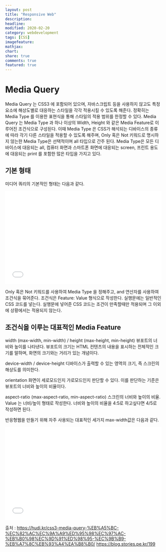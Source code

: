 ```yaml
---
layout: post
title: "Responsive Web"
description:
headline:
modified: 2020-02-20
category: webdevelopment
tags: [CSS]
imagefeature:
mathjax:
chart:
share: true
comments: true
featured: true
---
```


# Media Query

Media Query 는 CSS3 에 포함되어 있으며, 자바스크립트 등을 사용하지 않고도 특정 요소에 해상도별로 대응하는 스타일을 각각 적용시킬 수 있도록 해준다. 정확히는 Media Type 를 이용한 표현식을 통해 스타일의 적용 범위를 한정할 수 있다. Media Query 는 Media Type 과 하나 이상의 Width, Height 와 같은 Media Feature로 이루어진 조건식으로 구성된다. 이때 Media Type 은 CSS가 해석되는 디바이스의 종류에 따라 각기 다른 스타일을 적용할 수 있도록 해주며, Only 혹은 Not 키워드로 명시하지 않는한 Media Type은 선택적이며 all 타입으로 간주 된다. Media Type은 모든 디바이스에 대응되는 all, 컴퓨터 화면과 스마트폰 화면에 대응되는 screen, 프린트 용도에 대응되는 print 를 포함한 많은 타입을 가지고 있다.

## 기본 형태

미디어 쿼리의 기본적인 형태는 다음과 같다.

<div class="code">
<iframe width="100%" height="300" src="//jsfiddle.net/lsh58/7mnfa5qL/1/embedded/css/dark/" allowfullscreen="allowfullscreen" allowpaymentrequest frameborder="0"></iframe>
</div>
  
Only 혹은 Not 키워드를 사용하여 Media Type 을 정해주고, and 연산자를 사용하여 조건식을 묶어준다. 조건식은 Feature: Value 형식으로 작성한다. 실행문에는 일반적인 CSS 코드를 넣는다. 실행문에 넣어준 CSS 코드는 조건이 만족할때만 적용되며 그 이외에 상황에서는 적용되지 않는다.

## 조건식을 이루는 대표적인 Media Feature

width (max-width, min-width) / height (max-height, min-height)
뷰포트의 너비와 높이를 나타낸다. 뷰포트의 크기는 HTML 컨텐츠의 내용을 표시하는 전체적인 크기를 말하며, 화면의 크기와는 거리가 있는 개념이다.

device-width / device-height
디바이스가 출력할 수 있는 영역의 크기, 즉 스크린의 해상도를 의미한다.

orientation
화면이 세로모드인지 가로모드인지 판단할 수 있다. 이를 판단하는 기준은 뷰포트의 너비와 높이의 비율이다.

aspect-ratio (max-aspect-ratio, min-aspect-ratio)
스크린의 너비와 높이의 비율. Value 는 너비/높이 형태로 작성한다. 너비와 높이의 비율을 4:5로 하고싶다면 4/5로 작성하면 된다.

반응형웹을 만들기 위해 자주 사용되는 대표적인 세가지 max-width값은 다음과 같다.

<div class="code">
<iframe width="100%" height="300" src="//jsfiddle.net/lsh58/7mnfa5qL/2/embedded/css/dark/" allowfullscreen="allowfullscreen" allowpaymentrequest frameborder="0"></iframe>
</div>

출처 : <https://hudi.kr/css3-media-query-%EB%A5%BC-%EC%82%AC%EC%9A%A9%ED%95%98%EC%97%AC-%EB%B0%98%EC%9D%91%ED%98%95-%EC%9B%B9-%EB%A7%8C%EB%93%A4%EA%B8%B0/>
<https://blog.stories.pe.kr/199>
